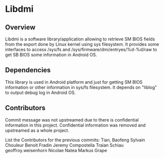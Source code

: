 Libdmi
=========

Overview
--------

Libdmi is a software library/application allowing to retrieve SM BIOS fields from the export done by Linux kernel using sys filesystem. It provides some interfaces to access /sys/fs and /sys/firmware/dmi/entryes/%d-%d/raw to get SB BIOS some information in Android OS.


Dependencies
------------

This library is used in Android platform and just for getting SM BIOS information or other information in sys/fs filesystem. It depends on "liblog" to output debug log in Android OS.


Contributors
------------

Commit message was not upstreamed due to there is confidential information in this project.
Confidential information was removed and upstreamed as a whole project.

List the Contributors for the previous commits:
Tian, Baofeng
Sylvain Chouleur
Benoit Fradin
Jeremy Compostella
Traian Schiau
geoffroy.weisenhorn
Nicolae Natea
Markus Grape
